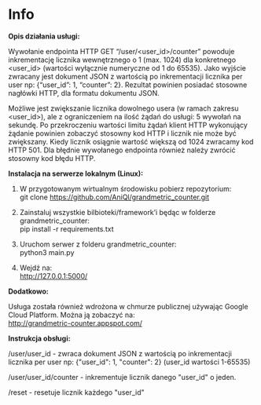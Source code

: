 # Info
<p><b>Opis działania usługi:</b></p>
<p>Wywołanie endpointa HTTP GET “/user/&lt;user_id&gt;/counter” powoduje inkrementację licznika wewnętrznego o 1 (max. 1024) dla konkretnego &lt;user_id&gt; (wartości wyłącznie numeryczne od 1 do 65535). Jako wyjście zwracany jest dokument JSON z wartością po inkrementacji licznika per user np: {“user_id”: 1, “counter”: 2}. Rezultat powinien posiadać stosowne nagłówki HTTP, dla formatu dokumentu JSON.</p>
<p>Możliwe jest zwiększanie licznika dowolnego usera (w ramach zakresu &lt;user_id&gt;), ale z ograniczeniem na ilość żądań do usługi: 5 wywołań na sekundę. Po przekroczeniu wartości limitu żądań klient HTTP wykonujący żądanie powinien zobaczyć stosowny kod HTTP i licznik nie może być zwiększany. Kiedy licznik osiągnie wartość większą od 1024 zwracamy kod HTTP 501. Dla błędnie wywołanego endpointa również należy zwrócić stosowny kod błędu HTTP.</p>
<p><b>Instalacja na serwerze lokalnym (Linux):</b></p>
<ol>
<li>
<p>W przygotowanym wirtualnym środowisku pobierz repozytorium:<br>
git clone <a href="https://github.com/AniQl/grandmetric_counter.git">https://github.com/AniQl/grandmetric_counter.git</a></p>
</li>
<li>
<p>Zainstaluj wszystkie bilbioteki/framework’i będąc w folderze grandmetric_counter:<br>
pip install -r requirements.txt</p>
</li>
<li>
<p>Uruchom serwer z folderu grandmetric_counter:<br>
python3 main.py</p>
<li>
<p>Wejdź na:<br>
<a href="http://127.0.0.1:5000/">http://127.0.0.1:5000/</a></p>
</li>
</li>
</ol>
<p><b>Dodatkowo:</b></p>
<p>Usługa została również wdrożona w chmurze publicznej używając Google Cloud Platform. Można ją zobaczyć na:<br>
<a href="http://grandmetric-counter.appspot.com/">http://grandmetric-counter.appspot.com/</a></p>


<p><b>Instrukcja obsługi:</b><p>
<p>/user/user_id - zwraca dokument JSON z wartością po inkrementacji licznika per user np: {"user_id": 1, "counter": 2} (user_id wartości 1-65535)</p>

<p>/user/user_id/counter - inkrementuje licznik danego "user_id" o jeden.</p>

<p>/reset - resetuje licznik każdego "user_id"</p>
